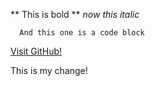 ** This is bold **
_now this italic_

      And this one is a code block

[Visit GitHub!](www.github.com)



This is my change!